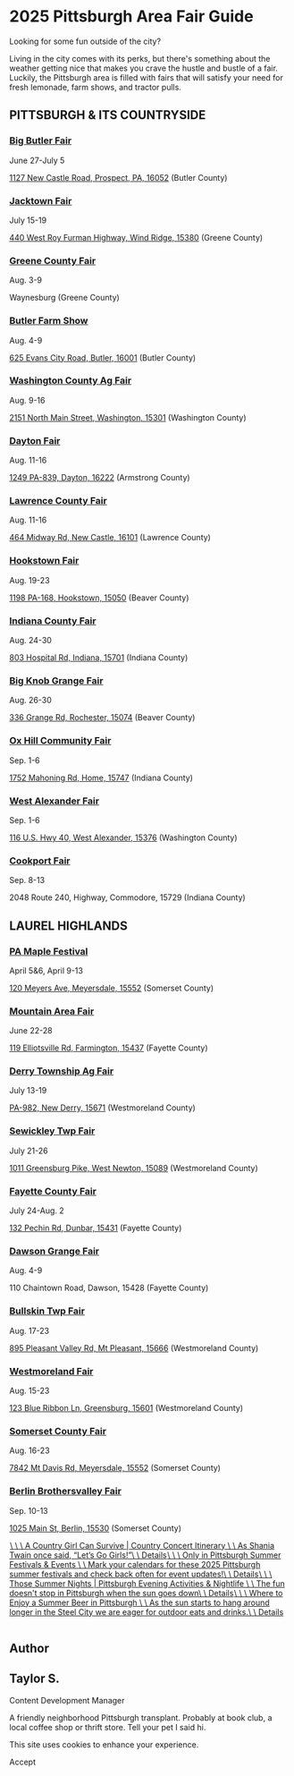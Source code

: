 # 2025 Pittsburgh Area Fair Guide

Looking for some fun outside of the city?

Living in the city comes with its perks, but there's something about the weather getting nice that makes you crave the hustle and bustle of a fair. Luckily, the Pittsburgh area is filled with fairs that will satisfy your need for fresh lemonade, farm shows, and tractor pulls.

## PITTSBURGH & ITS COUNTRYSIDE

### [Big Butler Fair](https://www.bigbutlerfair.com/)

June 27-July 5

[1127 New Castle Road, Prospect, PA, 16052](https://www.google.com/maps/place/1127+New+Castle+Rd,+Prospect,+PA+16052/@40.9119657,-80.0424457,851m/data=!3m2!1e3!4b1!4m6!3m5!1s0x88337ec2f9896385:0x42bc8d77775ddc54!8m2!3d40.9119657!4d-80.0398708!16s%2Fg%2F11c4xz7bdw?entry=ttu&g_ep=EgoyMDI1MDMyNS4xIKXMDSoASAFQAw%3D%3D) (Butler County)

### [Jacktown Fair](https://www.jacktownfair.org/)

July 15-19

[440 West Roy Furman Highway, Wind Ridge, 15380](https://www.google.com/maps/place/440+W+Roy+Furman+Hwy,+Graysville,+PA+15337/@39.9285106,-80.4024365,529m/data=!3m2!1e3!4b1!4m6!3m5!1s0x8835be37829ad971:0x2838e9a6563174ca!8m2!3d39.9285106!4d-80.3998616!16s%2Fg%2F11gnq9c4l6?entry=ttu&g_ep=EgoyMDI1MDMyNS4xIKXMDSoASAFQAw%3D%3D) (Greene County)

### [Greene County Fair](https://greenecountyfair.org/)

Aug. 3-9

Waynesburg (Greene County)

### [Butler Farm Show](https://butlerfarmshow.com/)

Aug. 4-9

[625 Evans City Road, Butler, 16001](https://www.google.com/maps/place/Butler+Farm+Show+Inc./@40.855805,-79.9755239,522m/data=!3m2!1e3!4b1!4m6!3m5!1s0x88337d9afc83da3f:0x92ffe08b085eb97e!8m2!3d40.855805!4d-79.972949!16s%2Fg%2F1tghdst7?entry=ttu&g_ep=EgoyMDI1MDMyNS4xIKXMDSoASAFQAw%3D%3D) (Butler County)

### [Washington County Ag Fair](https://washingtonfair.org/event/2025-washington-county-agricultural-fair/)

Aug. 9-16

[2151 North Main Street, Washington, 15301](https://www.google.com/maps/place/Washington+County+Fair/@40.2088584,-80.8339538,67406m/data=!3m1!1e3!4m10!1m2!2m1!1swashington+total+fairgrounds!3m6!1s0x8835ad410311ba1b:0x7e1af06809b91c5a!8m2!3d40.2088584!4d-80.2571716!15sChx3YXNoaW5ndG9uIHRvdGFsIGZhaXJncm91bmRzWh4iHHdhc2hpbmd0b24gdG90YWwgZmFpcmdyb3VuZHOSAQpmYWlyZ3JvdW5k4AEA!16s%2Fg%2F1tq6kr37?entry=ttu&g_ep=EgoyMDI1MDMyNS4xIKXMDSoASAFQAw%3D%3D) (Washington County)

### [Dayton Fair](https://daytonfair.org/)

Aug. 11-16

[1249 PA-839, Dayton, 16222](https://www.google.com/maps/place/Dayton+Fair/@40.8727531,-79.2425651,521m/data=!3m2!1e3!4b1!4m6!3m5!1s0x89ccaf23f12db3a1:0x58218be55c2bf5d6!8m2!3d40.8727531!4d-79.2399902!16s%2Fg%2F1tg5d22n?entry=ttu&g_ep=EgoyMDI1MDMyNS4xIKXMDSoASAFQAw%3D%3D) (Armstrong County)

### [Lawrence County Fair](https://www.lawrencecountyfair.com/)

Aug. 11-16

[464 Midway Rd, New Castle, 16101](https://www.google.com/maps/place/Lawrence+County+Fair/@41.0095934,-80.2632817,520m/data=!3m2!1e3!4b1!4m6!3m5!1s0x883385418fa2be2b:0x4fb9d9a65e5c7b0c!8m2!3d41.0095934!4d-80.2607068!16s%2Fg%2F113fv2grb?entry=ttu&g_ep=EgoyMDI1MDMyNS4xIKXMDSoASAFQAw%3D%3D) (Lawrence County)

### [Hookstown Fair](https://www.hookstownfair.com/)

Aug. 19-23

[1198 PA-168, Hookstown, 15050](https://www.google.com/maps/place/Hookstown+Fair/@40.5872433,-80.478223,524m/data=!3m2!1e3!4b1!4m6!3m5!1s0x8834153e25694e91:0xac4b3a84e781d08d!8m2!3d40.5872433!4d-80.4756481!16s%2Fg%2F1vfwdh_w?entry=ttu&g_ep=EgoyMDI1MDMyNS4xIKXMDSoASAFQAw%3D%3D) (Beaver County)

### [Indiana County Fair](https://indianacountyfair.com/)

Aug. 24-30

[803 Hospital Rd, Indiana, 15701](https://www.google.com/maps/place/Indiana+County+Fairgrounds/@40.6114292,-79.159584,523m/data=!3m2!1e3!4b1!4m6!3m5!1s0x89cb5b2c0dc5acb9:0x172847e07a20351e!8m2!3d40.6114292!4d-79.1570091!16s%2Fm%2F0lrc7kl?entry=ttu&g_ep=EgoyMDI1MDMyNS4xIKXMDSoASAFQAw%3D%3D) (Indiana County)

### [Big Knob Grange Fair](https://bigknobgrangefair.org/)

Aug. 26-30

[336 Grange Rd, Rochester, 15074](https://www.google.com/maps/place/Big+Knob+Grange/@40.7234508,-80.2181859,523m/data=!3m2!1e3!4b1!4m6!3m5!1s0x88347b3dd689ee17:0x7659108eccf0e1d9!8m2!3d40.7234508!4d-80.215611!16s%2Fg%2F1tdg3wdv?entry=ttu&g_ep=EgoyMDI1MDMyNS4xIKXMDSoASAFQAw%3D%3D) (Beaver County)

### [Ox Hill Community Fair](https://www.oxhillfair.org/)

Sep. 1-6

[1752 Mahoning Rd, Home, 15747](https://www.google.com/maps/place/Ox+Hill+Community+Fair/@40.817208,-79.7965747,133594m/data=!3m1!1e3!4m6!3m5!1s0x89cca70062ebd379:0x8be6b5f0f6d3d31b!8m2!3d40.817208!4d-79.137395!16s%2Fg%2F11lnnkfk63?entry=ttu&g_ep=EgoyMDI1MDMyNS4xIKXMDSoASAFQAw%3D%3D) (Indiana County)

### [West Alexander Fair](https://www.westalexfair.com/)

Sep. 1-6

[116 U.S. Hwy 40, West Alexander, 15376](https://www.google.com/maps/place/West+Alexander+Park,+116+U.S.+Hwy+40,+West+Alexander,+PA+15376/@40.1094072,-80.5184488,1055m/data=!3m2!1e3!4b1!4m6!3m5!1s0x8835c8ee8a9c8b87:0x69fbe8528258b4aa!8m2!3d40.1088242!4d-80.5125871!16s%2Fg%2F11bvt78hwc?entry=ttu&g_ep=EgoyMDI1MDMyNS4xIKXMDSoASAFQAw%3D%3D) (Washington County)

### [Cookport Fair](https://www.cookportfair.com/)

Sep. 8-13

2048 Route 240, Highway, Commodore, 15729 (Indiana County)

## LAUREL HIGHLANDS

### [PA Maple Festival](https://www.pamaplefestival.com/)

April 5&6, April 9-13

[120 Meyers Ave, Meyersdale, 15552](https://www.google.com/maps/place/Pennsylvania+Maple+Festival/@39.8135778,-79.0269712,530m/data=!3m2!1e3!4b1!4m6!3m5!1s0x89cac026ae6031b1:0xbb3a7dbb2427a8af!8m2!3d39.8135778!4d-79.0243963!16s%2Fg%2F1txy39jj?entry=ttu&g_ep=EgoyMDI1MDMyNS4xIKXMDSoASAFQAw%3D%3D) (Somerset County)

### [Mountain Area Fair](https://www.golaurelhighlands.com/listing/mountain-area-fair/344/)

June 22-28

[119 Elliotsville Rd, Farmington, 15437](https://www.google.com/maps/place/Farmington+Fair+Grounds/@39.8069086,-81.8755656,271215m/data=!3m1!1e3!4m10!1m2!2m1!1smountain+area+fair+pa!3m6!1s0x883547d08bf7692b:0xe4ded765bbf7ff2c!8m2!3d39.8069086!4d-79.5684367!15sChVtb3VudGFpbiBhcmVhIGZhaXIgcGFaFyIVbW91bnRhaW4gYXJlYSBmYWlyIHBhkgEKZmFpcmdyb3VuZJoBI0NoWkRTVWhOTUc5blMwVkpRMEZuU1VOS2VUaFVSVlIzRUFF4AEA-gEECAAQNg!16s%2Fg%2F11gddpln01?entry=ttu&g_ep=EgoyMDI1MDMyNS4xIKXMDSoASAFQAw%3D%3D) (Fayette County)

### [Derry Township Ag Fair](https://www.derrytwpagfair.com/)

July 13-19

[PA-982, New Derry, 15671](https://www.google.com/maps/place/Derry+Township+Agricultural+Fair/@40.3645317,-79.3139505,525m/data=!3m2!1e3!4b1!4m6!3m5!1s0x89cb33eae7907e3f:0xd647cc6b0cee7365!8m2!3d40.3645317!4d-79.3113756!16s%2Fg%2F1tdnxwsm?entry=ttu&g_ep=EgoyMDI1MDMyNS4xIKXMDSoASAFQAw%3D%3D) (Westmoreland County)

### [Sewickley Twp Fair](https://sewickleytwpfair.com/)

July 21-26

[1011 Greensburg Pike, West Newton, 15089](https://www.google.com/maps?sca_esv=0a8d1f523c448617&rlz=1C1RXQR_enUS1146US1146&output=search&q=sewickley+township+community+fair&source=lnms&fbs=ABzOT_CWdhQLP1FcmU5B0fn3xuWpA-dk4wpBWOGsoR7DG5zJBki0xbyJIUgVJnlXKXyPv8he7HXOZVM8kHbfynE2Ypqu4lJA_blET6-AoyI1Qasg3TRlZWsQ47JSSwN8yS-hR7XDi7npjJ5D6JGQEztu2vS147kW98qgSViOkZC0x4vbaHU3-6bO8sUT8xVx69-K-nWsHNvMNHcD0PvwsdIy-ax-HPFwjg&entry=mc&ved=1t:200715&ictx=111) (Westmoreland County)

### [Fayette County Fair](https://www.fayettefair.com/)

July 24-Aug. 2

[132 Pechin Rd, Dunbar, 15431](https://www.google.com/maps/place/Fayette+County+Agricultural+Improvement+Association,+Inc./@39.9682772,-79.6429606,528m/data=!3m2!1e3!4b1!4m6!3m5!1s0x88353b780c92e5c1:0xbd4f5c1ffd5b8e54!8m2!3d39.9682772!4d-79.6403857!16s%2Fg%2F1tgn5d3y?entry=ttu&g_ep=EgoyMDI1MDMyNS4xIKXMDSoASAFQAw%3D%3D) (Fayette County)

### [Dawson Grange Fair](https://www.facebook.com/DawsonGrangeCommFair/)

Aug. 4-9

110 Chaintown Road, Dawson, 15428 (Fayette County)

### [Bullskin Twp Fair](http://bullskinfair.com/)

Aug. 17-23

[895 Pleasant Valley Rd, Mt Pleasant, 15666](https://www.google.com/maps/place/Bullskin+Township+Fairgrounds,+Mt+Pleasant,+PA+15666/@40.0965416,-79.5221029,527m/data=!3m1!1e3!4m15!1m8!3m7!1s0x883528de4221f7ed:0xeaeff6e6ab3d8a8b!2s895+Pleasant+Valley+Rd,+Mt+Pleasant,+PA+15666!3b1!8m2!3d40.0965416!4d-79.519528!16s%2Fg%2F11cph78zgm!3m5!1s0x883528dfafd790e1:0xf44d8e49d0007ad5!8m2!3d40.0955353!4d-79.5169586!16s%2Fg%2F11b8t927r6?entry=ttu&g_ep=EgoyMDI1MDMyNS4xIKXMDSoASAFQAw%3D%3D) (Westmoreland County)

### [Westmoreland Fair](https://westmorelandfair.com/)

Aug. 15-23

[123 Blue Ribbon Ln, Greensburg, 15601](https://www.google.com/maps/place/Westmoreland+Fairgrounds/@40.2308039,-79.4960438,526m/data=!3m1!1e3!4m10!1m2!2m1!1swestmoreland+fair!3m6!1s0x8834d3f0099b1491:0x746f4ceb88f3169a!8m2!3d40.2308039!4d-79.4915377!15sChF3ZXN0bW9yZWxhbmQgZmFpcpIBCmZhaXJncm91bmTgAQA!16s%2Fg%2F1vp74fby?entry=ttu&g_ep=EgoyMDI1MDMyNS4xIKXMDSoASAFQAw%3D%3D) (Westmoreland County)

### [Somerset County Fair](https://somersetcountyfairpa.com/)

Aug. 16-23

[7842 Mt Davis Rd, Meyersdale, 15552](https://www.google.com/maps/place/Somerset+County+Fair+Association/@39.8211774,-79.0422278,530m/data=!3m2!1e3!4b1!4m6!3m5!1s0x89cac04808fa28ad:0x7dac0f56640927ef!8m2!3d39.8211774!4d-79.0396529!16s%2Fg%2F1td4fjct?entry=ttu&g_ep=EgoyMDI1MDMyNS4xIKXMDSoASAFQAw%3D%3D) (Somerset County)

### [Berlin Brothersvalley Fair](https://www.bbsd.com/domain/1977)

Sep. 10-13

[1025 Main St, Berlin, 15530](https://www.google.com/maps/place/Berlin+Brothersvalley+High+School/@39.921714,-78.9494008,529m/data=!3m2!1e3!4b1!4m6!3m5!1s0x89cae8ec70017fd3:0xc81d895a890e5a3a!8m2!3d39.921714!4d-78.9468259!16s%2Fm%2F0hr5bj5?entry=ttu&g_ep=EgoyMDI1MDMyNS4xIKXMDSoASAFQAw%3D%3D) (Somerset County)

[![](data:image/svg+xml;charset=utf-8,%3Csvg%20xmlns%3D%27http%3A%2F%2Fwww.w3.org%2F2000%2Fsvg%27%20width%3D%271%27%20height%3D%271%27%20style%3D%27background%3Atransparent%27%2F%3E)\\
\\
\\
A Country Girl Can Survive \| Country Concert Itinerary \\
\\
As Shania Twain once said, “Let’s Go Girls!”\\
\\
Details](https://www.visitpittsburgh.com/blog/pittsburgh-country-music-concerts/)[![vintage race cars compete in the Vintage Grand Prix. A red car takes the lead](data:image/svg+xml;charset=utf-8,%3Csvg%20xmlns%3D%27http%3A%2F%2Fwww.w3.org%2F2000%2Fsvg%27%20width%3D%271%27%20height%3D%271%27%20style%3D%27background%3Atransparent%27%2F%3E)\\
\\
\\
Only in Pittsburgh Summer Festivals & Events \\
\\
Mark your calendars for these 2025 Pittsburgh summer festivals and check back often for event updates!\\
\\
Details](https://www.visitpittsburgh.com/blog/pittsburgh-summer-festivals/)[![](data:image/svg+xml;charset=utf-8,%3Csvg%20xmlns%3D%27http%3A%2F%2Fwww.w3.org%2F2000%2Fsvg%27%20width%3D%271%27%20height%3D%271%27%20style%3D%27background%3Atransparent%27%2F%3E)\\
\\
\\
Those Summer Nights \| Pittsburgh Evening Activities & Nightlife \\
\\
The fun doesn't stop in Pittsburgh when the sun goes down\\
\\
Details](https://www.visitpittsburgh.com/blog/pittsburgh-summer-nights/)[![](data:image/svg+xml;charset=utf-8,%3Csvg%20xmlns%3D%27http%3A%2F%2Fwww.w3.org%2F2000%2Fsvg%27%20width%3D%271%27%20height%3D%271%27%20style%3D%27background%3Atransparent%27%2F%3E)\\
\\
\\
Where to Enjoy a Summer Beer in Pittsburgh \\
\\
As the sun starts to hang around longer in the Steel City we are eager for outdoor eats and drinks.\\
\\
Details](https://www.visitpittsburgh.com/blog/where-to-enjoy-a-summer-beer-in-pittsburgh/)

![Taylor S.](data:image/svg+xml;charset=utf-8,%3Csvg%20xmlns%3D%27http%3A%2F%2Fwww.w3.org%2F2000%2Fsvg%27%20width%3D%271%27%20height%3D%271%27%20style%3D%27background%3Atransparent%27%2F%3E)

## Author

## Taylor S.

Content Development Manager

A friendly neighborhood Pittsburgh transplant.
Probably at book club, a local coffee shop or thrift store. Tell your pet I said hi.

This site uses cookies to enhance your experience.



Accept
